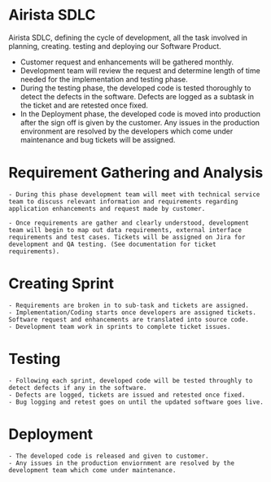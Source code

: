 # Airista SDLC
Airista SDLC, defining the cycle of development, all the task involved in planning, creating. testing and deploying our Software Product. 

- Customer request and enhancements will be gathered monthly.
- Development team will review the request and determine length of time needed for the implementation and testing phase.
- During the testing phase, the developed code is tested thoroughly to detect the defects in the software. Defects are logged as a subtask in the ticket and  are retested once fixed.
- In the Deployment phase, the developed code is moved into production after the sign off is given by the customer. Any issues in the production environment are resolved by the developers which come under maintenance and bug tickets will be assigned.


# 	Requirement Gathering and Analysis

    - During this phase development team will meet with technical service team to discuss relevant information and requirements regarding application enhancements and request made by customer.
    
    - Once requirements are gather and clearly understood, development team will begin to map out data requirements, external interface requirements and test cases. Tickets will be assigned on Jira for development and QA testing. (See documentation for ticket requirements).

# 	Creating Sprint
    - Requirements are broken in to sub-task and tickets are assigned.
    - Implementation/Coding starts once developers are assigned tickets. Software request and enhancements are translated into source code.
    - Development team work in sprints to complete ticket issues.
   
#  Testing
    - Following each sprint, developed code will be tested throughly to detect defects if any in the software. 
    - Defects are logged, tickets are issued and retested once fixed. 
    - Bug logging and retest goes on until the updated software goes live. 
    
# Deployment
    - The developed code is released and given to customer.
    - Any issues in the production enviornment are resolved by the development team which come under maintenance. 
    

